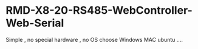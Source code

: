 # RMD-X8-20-RS485-WebController-Web-Serial
Simple , no special hardware , no OS choose Windows MAC ubuntu ....

